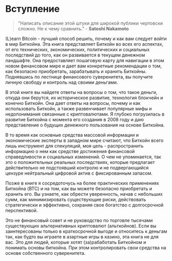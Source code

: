 # Вступление

> "Написать описание этой штуки для широкой публики чертовски сложно. Не к чему сравнить." - **Satoshi Nakamoto**

(L)earn Bitcoin - лучший способ решить, почему и как вам следует войти в мир Биткойна. Эта книга представляет Биткойн во всех его аспектах, от его технических, экономических, политических и социальных последствий до того, как он развивается в текущем денежном ландшафте. Она предоставляет пошаговую карту для навигации в этом новом финансовом мире и дает вам конкретные рекомендации о том, как безопасно приобретать, зарабатывать и хранить Биткойны. Поднявшись по лестнице финансового суверенитета, вы получите личную свободу и контроль над своими деньгами.

В этой книге вы найдете ответы на вопросы о том, что такое деньги, откуда они берутся, их историческое развитие, технология блокчейн и конечно Биткойн. Она дает ответы на вопросы, почему и как использовать Биткойн, а также развенчивает популярные мифы и недопонимания связанные с криптовалютами. Я глубоко погрузилась в развитие Биткойна с момента его создания в 2008 году и даю представление о будущих денежного пользования на основе Биткойна.

В то время как основные средства массовой информации и экономические эксперты в западном мире считают, что Биткойн всего лишь инструмент для спекуляций, моя цель - распространить информацию о нем как средстве достижения финансовой справедливости и социальных изменений. О чем не упоминается, так это о положительных реальных последствиях, которые предлагает действительно не подстоявший контролю и не подвергающийся цензуре нейтральный цифровой актив с фиксированным запасом.

Позже в книге я сосредоточусь на более практических применениях Биткойна (BTC) и на том, как вы можете безопасно приобретать и хранить его. Вы узнаете, как обрести уверенность, начав с небольших сумм, как минимизировать существующие риски, действовать стратегически и эффективно, сохраняя свое богатство с долгосрочной перспективой.

Это не финансовый совет и не руководство по торговле тысячами существующих альтернативных криптовалют (альткойнов). Если вы заинтересованы только в краткосрочной выгоде и относитесь к деньгам так, как будто вы играете в азартные игры в казино, эта книга не для вас. Это для людей, которые хотят (за)рабаботать Биткойном и понимать основы биткойна. При этом контролировать свои средства на основе собственного суверенитета.

